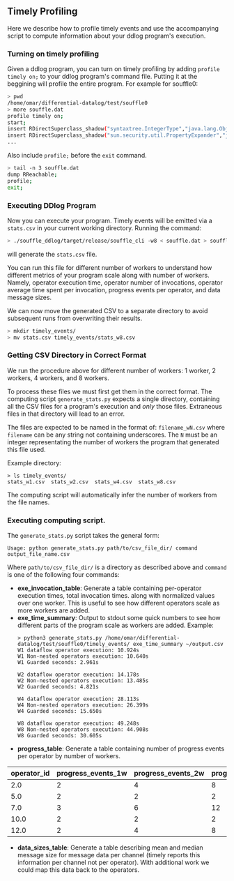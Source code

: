 ## Timely Profiling

Here we describe how to profile timely events and use the accompanying script to compute information about
your ddlog program's execution.

### Turning on timely profiling
Given a ddlog program, you can turn on timely profiling by adding `profile timely on;` to your ddlog program's
command file. Putting it at the beggining will profile the entire program. For example for souffle0:

```bash
> pwd
/home/omar/differential-datalog/test/souffle0
> more souffle.dat
profile timely on;
start;
insert RDirectSuperclass_shadow("syntaxtree.IntegerType","java.lang.Object"),
insert RDirectSuperclass_shadow("sun.security.util.PropertyExpander","java.lang.Object"),
...
```

Also include `profile;` before the `exit` command.
```bash
> tail -n 3 souffle.dat
dump RReachable;
profile;
exit;
```

### Executing DDlog Program
Now you can execute your program. Timely events will be emitted via a `stats.csv` in your current working
directory. Running the command:
```bash
> ./souffle_ddlog/target/release/souffle_cli -w8 < souffle.dat > souffle.dump
```
will generate the `stats.csv` file.

You can run this file for different number of workers to understand how different metrics of your program
scale along with number of workers. Namely, operator execution time, operator number of invocations,
operator average time spent per invocation, progress events per operator, and data message sizes.

We can now move the generated CSV to a separate directory to avoid subsequent runs from overwriting their
results.
```bash
> mkdir timely_events/
> mv stats.csv timely_events/stats_w8.csv
```

### Getting CSV Directory in Correct Format
We run the procedure above for different number of workers: 1 worker, 2 workers, 4 workers, and 8 workers.

To process these files we must first get them in the correct format. The computing script `generate_stats.py`
expects a single directory, containing all the CSV files for a program's execution and *only* those files.
Extraneous files in that directory will lead to an error.

The files are expected to be named in the format of: `filename_wN.csv` where `filename` can be any string not
containing underscores. The `N` must be an integer representating the number of workers the program that
generated this file used.

Example directory:
```
> ls timely_events/
stats_w1.csv  stats_w2.csv  stats_w4.csv  stats_w8.csv
```

The computing script will automatically infer the number of workers from the file names.

### Executing computing script.
The `generate_stats.py` script takes the general form:
```
Usage: python generate_stats.py path/to/csv_file_dir/ command output_file_name.csv
```
Where `path/to/csv_file_dir/` is a directory as described above and `command` is one of the following four
commands:
- **exe_invocation_table**: Generate a table containing per-operator execution times, total invocation times.
  along with normalized values over one worker. This is useful to see how different operators scale as more
  workers are added.
- **exe_time_summary**: Output to stdout some quick numbers to see how different parts of the program
  scale as workers are added. Example:
  ```
  > python3 generate_stats.py /home/omar/differential-datalog/test/souffle0/timely_events/ exe_time_summary ~/output.csv
  W1 dataflow operator execution: 10.924s
  W1 Non-nested operators execution: 10.640s
  W1 Guarded seconds: 2.961s

  W2 dataflow operator execution: 14.178s
  W2 Non-nested operators execution: 13.485s
  W2 Guarded seconds: 4.821s
  
  W4 dataflow operator execution: 28.113s
  W4 Non-nested operators execution: 26.399s
  W4 Guarded seconds: 15.650s
  
  W8 dataflow operator execution: 49.248s
  W8 Non-nested operators execution: 44.908s
  W8 Guarded seconds: 30.605s
  ```
- **progress_table**: Generate a table containing number of progress events per operator by number
  of workers.

| operator_id | progress_events_1w | progress_events_2w | progress_events_4w | progress_events_8w | operator_name | operator_address |
| --- | --- | --- | --- | --- | --- | --- |
| 2.0         | 2                  | 4                  | 8                  | 16                 | [Concatenate] | [0-2-]           |
| 5.0         | 2                  | 2                  | 2                  | 2                  | [FlatMap]     | [0-4-]           |
| 7.0         | 3                  | 6                  | 12                 | 24                 | [Concatenate] | [0-5-]           |
| 10.0        | 2                  | 2                  | 2                  | 2                  | [FlatMap]     | [0-6-]           |
| 12.0        | 2                  | 4                  | 8                  | 16                 | [Arrange]     | [0-7-]           |

- **data_sizes_table**: Generate a table describing mean and median message size for message data per channel (timely reports this information per channel not per operator). With additional work we could map this data back to the operators.

